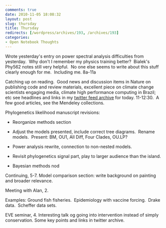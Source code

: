 ```yaml
---
comments: true
date: 2010-11-05 18:08:32
layout: post
slug: thursday
title: Thursday
redirects: [/wordpress/archives/193, /archives/193]
categories:
- Open Notebook Thoughts
---
```


Wrote yesterday's entry on power spectral analysis difficulties from yesterday.  Why don't I remember my physics training better?  Bialek's Phy562 notes still very helpful.  No one else seems to write about this stuff clearly enough for me.  Including me. 8a-11a

Catching up on reading.  Good news and discussion items in Nature on publishing code and review materials, excellent piece on climate change scientists engaging media, climate high performance computing in Brazil; etc see headlines and links in my [twitter feed archive](http://twapperkeeper.com/person/cboettig) for today. 11-12:30.  A few good articles, see the Mendeley collections.

Phylogenetics likelihood manuscript revisions:



	
  * Reorganize methods section

	
  * Adjust the models presented, include correct tree diagrams.  Rename models.  Present: BM, OU1, All Diff, Four Clades, OU.LP?

	
  * Power analysis rewrite, connection to non-nested models.

	
  * Revisit phylogenetics signal part, play to larger audience than the island.

	
  * Bayesian methods nod


Continuing, 5-7.  Model comparison section: write background on painting and broader relevance.

Meeting with Alan, 2.

Examples: Ground fish fisheries.  Epidemiology with vaccine forcing.  Drake data.  Scheffer data sets.

EVE seminar, 4.  Interesting talk og going into intervention instead of simply conservation.  Some key points and links in twitter archive.
